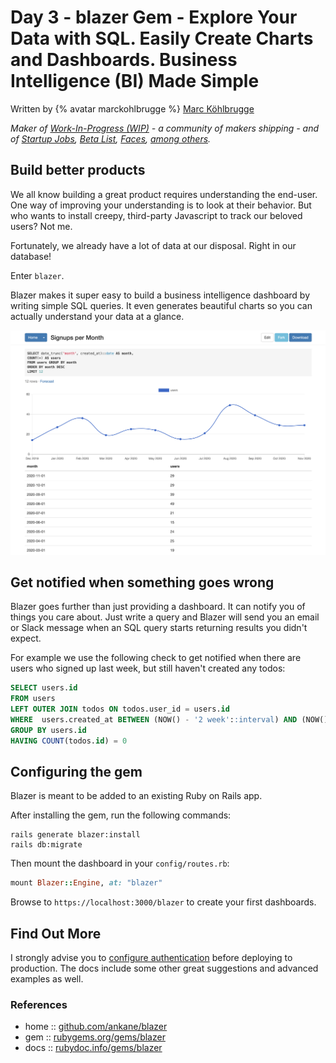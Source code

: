 # Day 3 - blazer Gem - Explore Your Data with SQL. Easily Create Charts and Dashboards. Business Intelligence (BI) Made Simple

Written by {% avatar marckohlbrugge %} [Marc Köhlbrugge](https://github.com/marckohlbrugge)

_Maker of [Work-In-Progress (WIP)](https://wip.co/products/wip) - a community of makers shipping - and of [Startup Jobs](https://startup.jobs), [Beta List](https://betalist.com), [Faces](https://getfaces.com), [among others](https://wip.co/@marc/products)._




## Build better products

We all know building a great product requires understanding the end-user. One way of improving your understanding is to look at their behavior. But who wants to install creepy, third-party Javascript to track our beloved users? Not me.

Fortunately, we already have a lot of data at our disposal. Right in our database!

Enter `blazer`.

Blazer makes it super easy to build a business intelligence dashboard by writing simple SQL queries. It even generates beautiful charts so you can actually understand your data at a glance.

![Signups per Month](i/blazer.png)

## Get notified when something goes wrong

Blazer goes further than just providing a dashboard. It can notify you of things you care about. Just write a query and Blazer will send you an email or Slack message when an SQL query starts returning results you didn't expect.

For example we use the following check to get notified when there are users who signed up last week, but still haven't created any todos:

```SQL
SELECT users.id
FROM users
LEFT OUTER JOIN todos ON todos.user_id = users.id
WHERE  users.created_at BETWEEN (NOW() - '2 week'::interval) AND (NOW() - '1 week'::interval)
GROUP BY users.id
HAVING COUNT(todos.id) = 0
```

## Configuring the gem

Blazer is meant to be added to an existing Ruby on Rails app.

After installing the gem, run the following commands:

```shell
rails generate blazer:install
rails db:migrate
```

Then mount the dashboard in your `config/routes.rb`:

```ruby
mount Blazer::Engine, at: "blazer"
```

Browse to `https://localhost:3000/blazer` to create your first dashboards.

## Find Out More

I strongly advise you to [configure authentication](https://github.com/ankane/blazer#authentication) before deploying to production. The docs include some other great suggestions and advanced examples as well.

### References

- home :: [github.com/ankane/blazer](https://github.com/ankane/blazer)
- gem :: [rubygems.org/gems/blazer](https://rubygems.org/gems/blazer)
- docs :: [rubydoc.info/gems/blazer](https://www.rubydoc.info/gems/blazer/)
